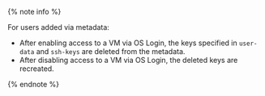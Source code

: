 {% note info %}

For users added via metadata:

* After enabling access to a VM via OS Login, the keys specified in `user-data` and `ssh-keys` are deleted from the metadata.
* After disabling access to a VM via OS Login, the deleted keys are recreated.

{% endnote %}
